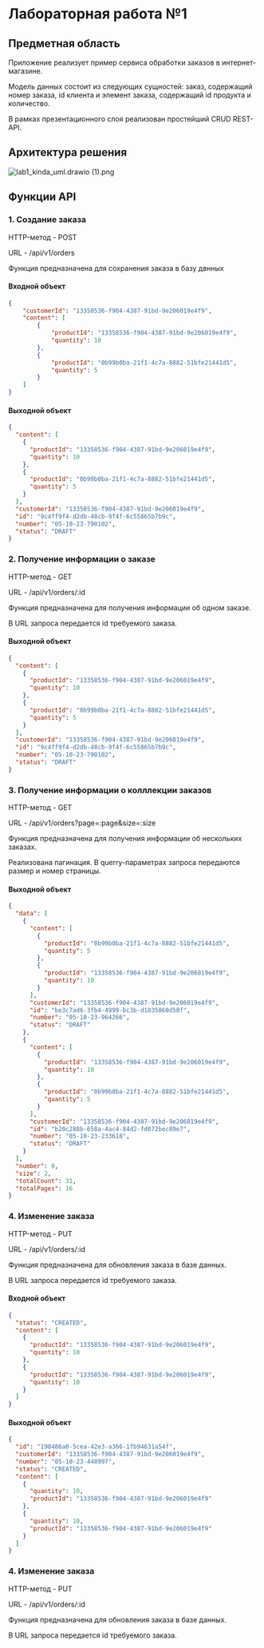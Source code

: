 # Лабораторная работа №1
## Предметная область
Приложение реализует пример сервиса обработки заказов в интернет-магазине.

Модель данных состоит из следующих сущностей: заказ, содержащий номер заказа, id клиента и элемент заказа, содержащий id продукта и количество.

В рамках презентационного слоя реализован простейший CRUD REST-API.
## Архитектура решения
![lab1_kinda_uml.drawio (1).png](..%2F..%2F..%2FDownloads%2Flab1_kinda_uml.drawio%20%281%29.png)

## Функции API
### 1. Создание заказа

HTTP-метод - POST

URL - /api/v1/orders

Функция предназначена для сохранения заказа в базу двнных

#### Входной объект
```json
{
    "customerId": "13358536-f904-4387-91bd-9e206019e4f9",
    "content": [
        {
            "productId": "13358536-f904-4387-91bd-9e206019e4f9",
            "quantity": 10
        },
        {
            "productId": "0b99b0ba-21f1-4c7a-8882-51bfe21441d5",
            "quantity": 5
        }
    ]
} 
```
#### Выходной объект
```json
{
  "content": [
    {
      "productId": "13358536-f904-4387-91bd-9e206019e4f9",
      "quantity": 10
    },
    {
      "productId": "0b99b0ba-21f1-4c7a-8882-51bfe21441d5",
      "quantity": 5
    }
  ],
  "customerId": "13358536-f904-4387-91bd-9e206019e4f9",
  "id": "9c4ff9f4-d2db-48cb-9f4f-6c55865b7b9c",
  "number": "05-10-23-790102",
  "status": "DRAFT"
}
```

### 2. Получение информации о заказе

HTTP-метод - GET

URL - /api/v1/orders/:id

Функция предназначена для получения информации об одном заказе.

В URL запроса передается id требуемого заказа.


#### Выходной объект
```json
{
  "content": [
    {
      "productId": "13358536-f904-4387-91bd-9e206019e4f9",
      "quantity": 10
    },
    {
      "productId": "0b99b0ba-21f1-4c7a-8882-51bfe21441d5",
      "quantity": 5
    }
  ],
  "customerId": "13358536-f904-4387-91bd-9e206019e4f9",
  "id": "9c4ff9f4-d2db-48cb-9f4f-6c55865b7b9c",
  "number": "05-10-23-790102",
  "status": "DRAFT"
}
```

### 3. Получение информации о колллекции заказов

HTTP-метод - GET

URL - /api/v1/orders?page=:page&size=:size

Функция предназначена для получения информации об нескольких  заказах.

Реализована пагинация. В querry-параметрах запроса передаются размер и номер страницы.


#### Выходной объект
```json
{
  "data": [
    {
      "content": [
        {
          "productId": "0b99b0ba-21f1-4c7a-8882-51bfe21441d5",
          "quantity": 5
        },
        {
          "productId": "13358536-f904-4387-91bd-9e206019e4f9",
          "quantity": 10
        }
      ],
      "customerId": "13358536-f904-4387-91bd-9e206019e4f9",
      "id": "be3c7ad6-3fb4-4999-bc3b-d1835860d50f",
      "number": "05-10-23-964266",
      "status": "DRAFT"
    },
    {
      "content": [
        {
          "productId": "13358536-f904-4387-91bd-9e206019e4f9",
          "quantity": 10
        },
        {
          "productId": "0b99b0ba-21f1-4c7a-8882-51bfe21441d5",
          "quantity": 5
        }
      ],
      "customerId": "13358536-f904-4387-91bd-9e206019e4f9",
      "id": "b20c288b-658a-4ac4-84d2-fd072bec89e7",
      "number": "05-10-23-233618",
      "status": "DRAFT"
    }
  ],
  "number": 0,
  "size": 2,
  "totalCount": 31,
  "totalPages": 16
}
```

### 4. Изменение заказа

HTTP-метод - PUT

URL - /api/v1/orders/:id

Функция предназначена для обновления заказа в базе данных.

В URL запроса передается id требуемого заказа.

#### Входной объект
```json
{
  "status": "CREATED",
  "content": [
    {
      "productId": "13358536-f904-4387-91bd-9e206019e4f9",
      "quantity": 10
    },
    {
      "productId": "13358536-f904-4387-91bd-9e206019e4f9",
      "quantity": 10
    }
  ]
}
```
#### Выходной объект
```json
{
  "id": "190486a0-5cea-42e3-a366-1fb94631a54f",
  "customerId": "13358536-f904-4387-91bd-9e206019e4f9",
  "number": "05-10-23-448997",
  "status": "CREATED",
  "content": [
    {
      "quantity": 10,
      "productId": "13358536-f904-4387-91bd-9e206019e4f9"
    },
    {
      "quantity": 10,
      "productId": "13358536-f904-4387-91bd-9e206019e4f9"
    }
  ]
}
```

### 4. Изменение заказа

HTTP-метод - PUT

URL - /api/v1/orders/:id

Функция предназначена для обновления заказа в базе данных.

В URL запроса передается id требуемого заказа.
